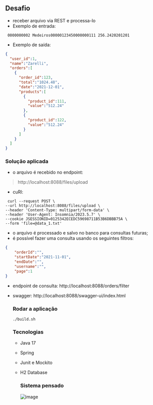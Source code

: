 ## Desafio

- receber arquivo via REST e processa-lo
- Exemplo de entrada:

``
0000000002 Medeiros00000123450000000111 256.2420201201``

- Exemplo de saída:

```json
{
  "user_id":1,
  "name":"Zarelli",
  "orders":[
    {
      "order_id":123,
      "total":"1024.48",
      "date":"2021-12-01",
      "products":[
        {
          "product_id":111,
          "value":"512.24"
        },
        {
          "product_id":122,
          "value":"512.24"
        }
      ]
    }
  ]
}
```

### Solução aplicada

- o arquivo é recebido no endpoint:
  
> http://localhost:8088/files/upload

- cuRl:

```shell
 curl --request POST \
--url http://localhost:8088/files/upload \
--header 'Content-Type: multipart/form-data' \
--header 'User-Agent: Insomnia/2023.5.7' \
--cookie JSESSIONID=0125342ECEDC59698711B53B6DBBB75A \
--form 'file=@data_1.txt'
 ```
- o arquivo é processado e salvo no banco para consultas futuras;
- é possível fazer uma consulta usando os seguintes filtros:
``` json
{
    "orderId":"",
    "startDate":"2021-11-01",
    "endDate":"",
    "username":"",
    "page":1
}
```
- endpoint de consulta: http://localhost:8088/orders/filter
- swagger: http://localhost:8088/swagger-ui/index.html

  ### Rodar a aplicação
  ``./build.sh``

  ### Tecnologias
  - Java 17
  - Spring
  - Junit e Mockito
  - H2 Database
 
    ### Sistema pensado
    ![image](https://github.com/user-attachments/assets/036c9fb0-4dfe-40fe-a2a7-92f4838d81c7)

    
